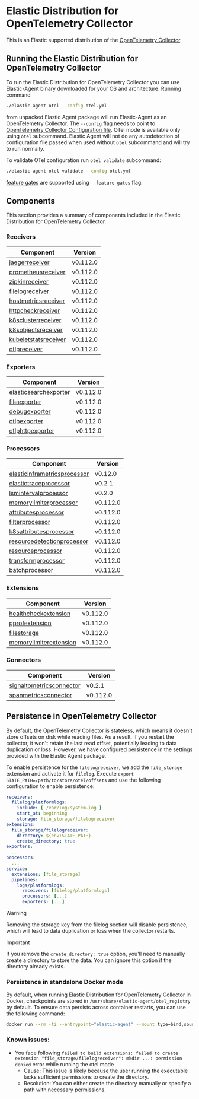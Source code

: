 # Elastic Distribution for OpenTelemetry Collector

This is an Elastic supported distribution of the [OpenTelemetry Collector](https://github.com/open-telemetry/opentelemetry-collector).

## Running the Elastic Distribution for OpenTelemetry Collector

To run the Elastic Distribution for OpenTelemetry Collector you can use Elastic-Agent binary downloaded for your OS and architecture.
Running command

```bash
./elastic-agent otel --config otel.yml
```

from unpacked Elastic Agent package will run Elastic-Agent as an OpenTelemetry Collector. The `--config` flag needs to point to [OpenTelemetry Collector Configuration file](https://opentelemetry.io/docs/collector/configuration/). OTel mode is available only using `otel` subcommand. Elastic Agent will not do any autodetection of configuration file passed when used without `otel` subcommand and will try to run normally.

To validate OTel configuration run `otel validate` subcommand:

```bash
./elastic-agent otel validate --config otel.yml
```

[feature gates](https://github.com/open-telemetry/opentelemetry-collector/blob/main/featuregate/README.md#controlling-gates) are supported using `--feature-gates` flag.

## Components

This section provides a summary of components included in the Elastic Distribution for OpenTelemetry Collector.

### Receivers

| Component | Version |
|---|---|
| [jaegerreceiver](https://github.com/open-telemetry/opentelemetry-collector-contrib/blob/receiver/jaegerreceiver/v0.112.0/receiver/jaegerreceiver/README.md) | v0.112.0 |
| [prometheusreceiver](https://github.com/open-telemetry/opentelemetry-collector-contrib/blob/receiver/prometheusreceiver/v0.112.0/receiver/prometheusreceiver/README.md) | v0.112.0 |
| [zipkinreceiver](https://github.com/open-telemetry/opentelemetry-collector-contrib/blob/receiver/zipkinreceiver/v0.112.0/receiver/zipkinreceiver/README.md) | v0.112.0 |
| [filelogreceiver](https://github.com/open-telemetry/opentelemetry-collector-contrib/blob/receiver/filelogreceiver/v0.112.0/receiver/filelogreceiver/README.md) | v0.112.0 |
| [hostmetricsreceiver](https://github.com/open-telemetry/opentelemetry-collector-contrib/blob/receiver/hostmetricsreceiver/v0.112.0/receiver/hostmetricsreceiver/README.md) | v0.112.0 |
| [httpcheckreceiver](https://github.com/open-telemetry/opentelemetry-collector-contrib/blob/receiver/httpcheckreceiver/v0.112.0/receiver/httpcheckreceiver/README.md) | v0.112.0 |
| [k8sclusterreceiver](https://github.com/open-telemetry/opentelemetry-collector-contrib/blob/receiver/k8sclusterreceiver/v0.112.0/receiver/k8sclusterreceiver/README.md) | v0.112.0 |
| [k8sobjectsreceiver](https://github.com/open-telemetry/opentelemetry-collector-contrib/blob/receiver/k8sobjectsreceiver/v0.112.0/receiver/k8sobjectsreceiver/README.md) | v0.112.0 |
| [kubeletstatsreceiver](https://github.com/open-telemetry/opentelemetry-collector-contrib/blob/receiver/kubeletstatsreceiver/v0.112.0/receiver/kubeletstatsreceiver/README.md) | v0.112.0 |
| [otlpreceiver](https://github.com/open-telemetry/opentelemetry-collector/blob/receiver/otlpreceiver/v0.112.0/receiver/otlpreceiver/README.md) | v0.112.0 |

### Exporters

| Component | Version |
|---|---|
| [elasticsearchexporter](https://github.com/open-telemetry/opentelemetry-collector-contrib/blob/exporter/elasticsearchexporter/v0.112.0/exporter/elasticsearchexporter/README.md) | v0.112.0 |
| [fileexporter](https://github.com/open-telemetry/opentelemetry-collector-contrib/blob/exporter/fileexporter/v0.112.0/exporter/fileexporter/README.md) | v0.112.0 |
| [debugexporter](https://github.com/open-telemetry/opentelemetry-collector/blob/exporter/debugexporter/v0.112.0/exporter/debugexporter/README.md) | v0.112.0 |
| [otlpexporter](https://github.com/open-telemetry/opentelemetry-collector/blob/exporter/otlpexporter/v0.112.0/exporter/otlpexporter/README.md) | v0.112.0 |
| [otlphttpexporter](https://github.com/open-telemetry/opentelemetry-collector/blob/exporter/otlphttpexporter/v0.112.0/exporter/otlphttpexporter/README.md) | v0.112.0 |

### Processors

| Component | Version |
|---|---|
| [elasticinframetricsprocessor](https://github.com/elastic/opentelemetry-collector-components/blob/processor/elasticinframetricsprocessor/v0.12.0/processor/elasticinframetricsprocessor/README.md) | v0.12.0 |
| [elastictraceprocessor](https://github.com/elastic/opentelemetry-collector-components/blob/processor/elastictraceprocessor/v0.2.1/processor/elastictraceprocessor/README.md) | v0.2.1 |
| [lsmintervalprocessor](https://github.com/elastic/opentelemetry-collector-components/blob/processor/lsmintervalprocessor/v0.2.0/processor/lsmintervalprocessor/README.md) | v0.2.0 |
| [memorylimiterprocessor](https://github.com/open-telemetry/opentelemetry-collector/blob/processor/memorylimiterprocessor/v0.112.0/processor/memorylimiterprocessor/README.md) | v0.112.0 |
| [attributesprocessor](https://github.com/open-telemetry/opentelemetry-collector-contrib/blob/processor/attributesprocessor/v0.112.0/processor/attributesprocessor/README.md) | v0.112.0 |
| [filterprocessor](https://github.com/open-telemetry/opentelemetry-collector-contrib/blob/processor/filterprocessor/v0.112.0/processor/filterprocessor/README.md) | v0.112.0 |
| [k8sattributesprocessor](https://github.com/open-telemetry/opentelemetry-collector-contrib/blob/processor/k8sattributesprocessor/v0.112.0/processor/k8sattributesprocessor/README.md) | v0.112.0 |
| [resourcedetectionprocessor](https://github.com/open-telemetry/opentelemetry-collector-contrib/blob/processor/resourcedetectionprocessor/v0.112.0/processor/resourcedetectionprocessor/README.md) | v0.112.0 |
| [resourceprocessor](https://github.com/open-telemetry/opentelemetry-collector-contrib/blob/processor/resourceprocessor/v0.112.0/processor/resourceprocessor/README.md) | v0.112.0 |
| [transformprocessor](https://github.com/open-telemetry/opentelemetry-collector-contrib/blob/processor/transformprocessor/v0.112.0/processor/transformprocessor/README.md) | v0.112.0 |
| [batchprocessor](https://github.com/open-telemetry/opentelemetry-collector/blob/processor/batchprocessor/v0.112.0/processor/batchprocessor/README.md) | v0.112.0 |

### Extensions

| Component | Version |
|---|---|
| [healthcheckextension](https://github.com/open-telemetry/opentelemetry-collector-contrib/blob/extension/healthcheckextension/v0.112.0/extension/healthcheckextension/README.md) | v0.112.0 |
| [pprofextension](https://github.com/open-telemetry/opentelemetry-collector-contrib/blob/extension/pprofextension/v0.112.0/extension/pprofextension/README.md) | v0.112.0 |
| [filestorage](https://github.com/open-telemetry/opentelemetry-collector-contrib/blob/extension/storage/filestorage/v0.112.0/extension/storage/filestorage/README.md) | v0.112.0 |
| [memorylimiterextension](https://github.com/open-telemetry/opentelemetry-collector/blob/extension/memorylimiterextension/v0.112.0/extension/memorylimiterextension/README.md) | v0.112.0 |

### Connectors

| Component | Version |
|---|---|
| [signaltometricsconnector](https://github.com/elastic/opentelemetry-collector-components/blob/connector/signaltometricsconnector/v0.2.1/connector/signaltometricsconnector/README.md) | v0.2.1 |
| [spanmetricsconnector](https://github.com/open-telemetry/opentelemetry-collector-contrib/blob/connector/spanmetricsconnector/v0.112.0/connector/spanmetricsconnector/README.md) | v0.112.0 |
## Persistence in OpenTelemetry Collector

By default, the OpenTelemetry Collector is stateless, which means it doesn't store offsets on disk while reading files. As a result, if you restart the collector, it won't retain the last read offset, potentially leading to data duplication or loss. However, we have configured persistence in the settings provided with the Elastic Agent package. 

To enable persistence for the `filelogreceiver`, we add the `file_storage` extension and activate it for `filelog`. 
Execute `export STATE_PATH=/path/to/store/otel/offsets` and use the following configuration to enable persistence:

```yaml
receivers:
  filelog/platformlogs:
    include: [ /var/log/system.log ]
    start_at: beginning
    storage: file_storage/filelogreceiver
extensions:
  file_storage/filelogreceiver:
    directory: ${env:STATE_PATH}
    create_directory: true
exporters:
  ...
processors:
  ...
service:
  extensions: [file_storage]
  pipelines:
    logs/platformlogs:
      receivers: [filelog/platformlogs]
      processors: [...]
      exporters: [...]
```

> [!WARNING]  
Removing the storage key from the filelog section will disable persistence, which will lead to data duplication or loss when the collector restarts.

> [!IMPORTANT]  
If you remove the `create_directory: true` option, you'll need to manually create a directory to store the data. You can ignore this option if the directory already exists.

### Persistence in standalone Docker mode

By default, when running Elastic Distribution for OpenTelemetry Collector in Docker, checkpoints are stored in `/usr/share/elastic-agent/otel_registry` by default. To ensure data persists across container restarts, you can use the following command:

```bash
docker run --rm -ti --entrypoint="elastic-agent" --mount type=bind,source=/path/on/host,target=/usr/share/elastic-agent/otel_registry  docker.elastic.co/beats/elastic-agent:9.0.0-SNAPSHOT otel
```

### Known issues:
-  You face following `failed to build extensions: failed to create extension "file_storage/filelogreceiver": mkdir ...: permission denied` error while running the otel mode
	- Cause: This issue is likely because the user running the executable lacks sufficient permissions to create the directory.
	- Resolution: You can either create the directory manually or specify a path with necessary permissions.

